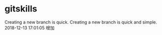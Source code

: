 # gitskills
Creating a new branch is quick.
Creating a new branch is quick and simple.
2018-12-13 17:01:05 增加
